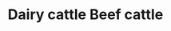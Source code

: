 ---
title: Dairy cattle Beef cattle
longTitle: 'Dairy cattle, Beef cattle'
tags:
- gccommon
broaderTerm:
- "[[Cattle]]"
---